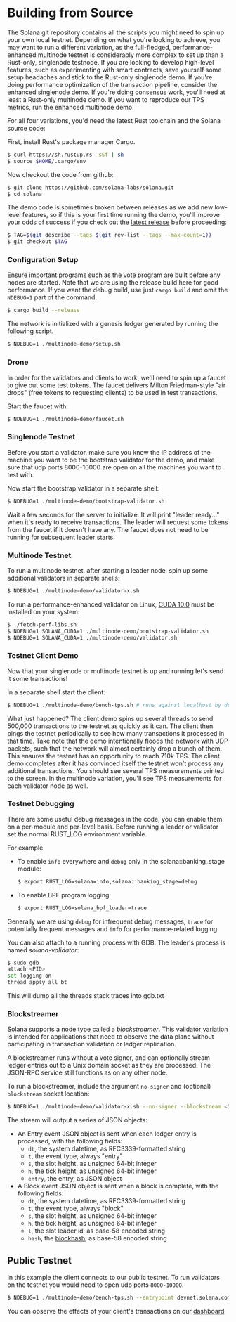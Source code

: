 # Building from Source

The Solana git repository contains all the scripts you might need to spin up your own local testnet. Depending on what you're looking to achieve, you may want to run a different variation, as the full-fledged, performance-enhanced multinode testnet is considerably more complex to set up than a Rust-only, singlenode testnode. If you are looking to develop high-level features, such as experimenting with smart contracts, save yourself some setup headaches and stick to the Rust-only singlenode demo. If you're doing performance optimization of the transaction pipeline, consider the enhanced singlenode demo. If you're doing consensus work, you'll need at least a Rust-only multinode demo. If you want to reproduce our TPS metrics, run the enhanced multinode demo.

For all four variations, you'd need the latest Rust toolchain and the Solana source code:

First, install Rust's package manager Cargo.

```bash
$ curl https://sh.rustup.rs -sSf | sh
$ source $HOME/.cargo/env
```

Now checkout the code from github:

```bash
$ git clone https://github.com/solana-labs/solana.git
$ cd solana
```

The demo code is sometimes broken between releases as we add new low-level features, so if this is your first time running the demo, you'll improve your odds of success if you check out the [latest release](https://github.com/solana-labs/solana/releases) before proceeding:

```bash
$ TAG=$(git describe --tags $(git rev-list --tags --max-count=1))
$ git checkout $TAG
```

### Configuration Setup

Ensure important programs such as the vote program are built before any nodes are started. Note that we are using the release build here for good performance.
If you want the debug build, use just `cargo build` and omit the `NDEBUG=1` part of the command.

```bash
$ cargo build --release
```

The network is initialized with a genesis ledger generated by running the following script.

```bash
$ NDEBUG=1 ./multinode-demo/setup.sh
```

### Drone

In order for the validators and clients to work, we'll need to spin up a faucet to give out some test tokens. The faucet delivers Milton Friedman-style "air drops" \(free tokens to requesting clients\) to be used in test transactions.

Start the faucet with:

```bash
$ NDEBUG=1 ./multinode-demo/faucet.sh
```

### Singlenode Testnet

Before you start a validator, make sure you know the IP address of the machine you want to be the bootstrap validator for the demo, and make sure that udp ports 8000-10000 are open on all the machines you want to test with.

Now start the bootstrap validator in a separate shell:

```bash
$ NDEBUG=1 ./multinode-demo/bootstrap-validator.sh
```

Wait a few seconds for the server to initialize. It will print "leader ready..." when it's ready to receive transactions. The leader will request some tokens from the faucet if it doesn't have any. The faucet does not need to be running for subsequent leader starts.

### Multinode Testnet

To run a multinode testnet, after starting a leader node, spin up some additional validators in separate shells:

```bash
$ NDEBUG=1 ./multinode-demo/validator-x.sh
```

To run a performance-enhanced validator on Linux, [CUDA 10.0](https://developer.nvidia.com/cuda-downloads) must be installed on your system:

```bash
$ ./fetch-perf-libs.sh
$ NDEBUG=1 SOLANA_CUDA=1 ./multinode-demo/bootstrap-validator.sh
$ NDEBUG=1 SOLANA_CUDA=1 ./multinode-demo/validator.sh
```

### Testnet Client Demo

Now that your singlenode or multinode testnet is up and running let's send it some transactions!

In a separate shell start the client:

```bash
$ NDEBUG=1 ./multinode-demo/bench-tps.sh # runs against localhost by default
```

What just happened? The client demo spins up several threads to send 500,000 transactions to the testnet as quickly as it can. The client then pings the testnet periodically to see how many transactions it processed in that time. Take note that the demo intentionally floods the network with UDP packets, such that the network will almost certainly drop a bunch of them. This ensures the testnet has an opportunity to reach 710k TPS. The client demo completes after it has convinced itself the testnet won't process any additional transactions. You should see several TPS measurements printed to the screen. In the multinode variation, you'll see TPS measurements for each validator node as well.

### Testnet Debugging

There are some useful debug messages in the code, you can enable them on a per-module and per-level basis. Before running a leader or validator set the normal RUST\_LOG environment variable.

For example

* To enable `info` everywhere and `debug` only in the solana::banking\_stage module:

  ```bash
  $ export RUST_LOG=solana=info,solana::banking_stage=debug
  ```

* To enable BPF program logging:

  ```bash
  $ export RUST_LOG=solana_bpf_loader=trace
  ```

Generally we are using `debug` for infrequent debug messages, `trace` for potentially frequent messages and `info` for performance-related logging.

You can also attach to a running process with GDB. The leader's process is named _solana-validator_:

```bash
$ sudo gdb
attach <PID>
set logging on
thread apply all bt
```

This will dump all the threads stack traces into gdb.txt

### Blockstreamer

Solana supports a node type called a _blockstreamer_. This validator variation is intended for applications that need to observe the data plane without participating in transaction validation or ledger replication.

A blockstreamer runs without a vote signer, and can optionally stream ledger entries out to a Unix domain socket as they are processed. The JSON-RPC service still functions as on any other node.

To run a blockstreamer, include the argument `no-signer` and \(optional\) `blockstream` socket location:

```bash
$ NDEBUG=1 ./multinode-demo/validator-x.sh --no-signer --blockstream <SOCKET>
```

The stream will output a series of JSON objects:

* An Entry event JSON object is sent when each ledger entry is processed, with the following fields:
  * `dt`, the system datetime, as RFC3339-formatted string
  * `t`, the event type, always "entry"
  * `s`, the slot height, as unsigned 64-bit integer
  * `h`, the tick height, as unsigned 64-bit integer
  * `entry`, the entry, as JSON object
* A Block event JSON object is sent when a block is complete, with the following fields:
  * `dt`, the system datetime, as RFC3339-formatted string
  * `t`, the event type, always "block"
  * `s`, the slot height, as unsigned 64-bit integer
  * `h`, the tick height, as unsigned 64-bit integer
  * `l`, the slot leader id, as base-58 encoded string
  * `hash`, the [blockhash](terminology.md#blockhash), as base-58 encoded string

## Public Testnet

In this example the client connects to our public testnet. To run validators on the testnet you would need to open udp ports `8000-10000`.

```bash
$ NDEBUG=1 ./multinode-demo/bench-tps.sh --entrypoint devnet.solana.com:8001 --faucet devnet.solana.com:9900 --duration 60 --tx_count 50
```

You can observe the effects of your client's transactions on our [dashboard](https://metrics.solana.com:3000/d/testnet/testnet-hud?orgId=2&from=now-30m&to=now&refresh=5s&var-testnet=testnet)
